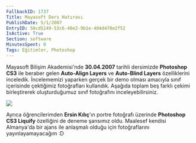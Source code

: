 ```yaml
---
FallbackID: 1737
Title: Mayasoft Ders Hatırası
PublishDate: 5/1/2007
EntryID: 50cd5249-53c6-40e2-9b1e-404d470e2f52
IsActive: True
Section: software
MinutesSpent: 0
Tags: Eğitimler, Photoshop
---
```

Mayasoft Bilişim Akademisi'nde **30.04.2007** tarihli dersimizde
**Photoshop CS3** ile beraber gelen **Auto-Align Layers** ve
**Auto-Blind Layers** özelliklerini inceledik. İncelememizi yaparken
gerçek bir demo olması amacıyla sınıf içerisinde çektiğimiz fotoğrafları
kullandık. Aşağıda toplam beş farklı çekimi birleştirerek oluşturduğumuz
sınıf fotoğrafını inceleyebilirsiniz.

![](http://cdn.daron.yondem.com/assets/1737/01052007_2.jpg)

Ayrıca öğrencilerimden **Ersin Kılıç**'ın portre fotoğrafı üzerinde
**Photoshop CS3 Liquify** özelliğini de deneme şansımız oldu. Maalesef
kendisi Almanya'da bir ajans ile anlaşmalı olduğu için fotoğraflarını
yayınlayamayacağım :D


